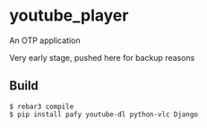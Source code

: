 youtube_player
=====

An OTP application

Very early stage, pushed here for backup reasons

Build
-----

    $ rebar3 compile
    $ pip install pafy youtube-dl python-vlc Django
